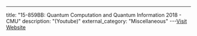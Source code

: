 ---
title: "15-859BB: Quantum Computation and Quantum Information 2018 - CMU"
description: "(Youtube)"
external_category: "Miscellaneous"
---[Visit Website](https://www.cs.cmu.edu/~odonnell/quantum18/)

